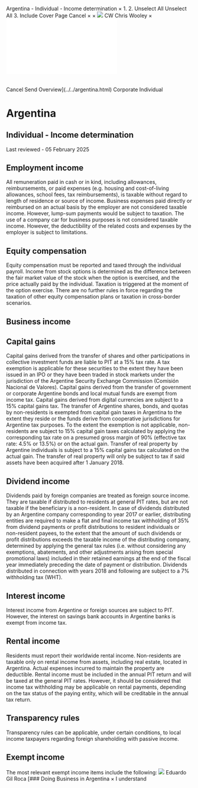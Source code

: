 Argentina - Individual - Income determination
×
1.
2.
Unselect All
Unselect All
3.
Include Cover Page
Cancel
×
×
![](../../-/media/world-wide-tax-summaries/attachments/global---chris-wooley.ashx%3Frev=ac5e5f3223b34096b1afc2a6009c7320&revision=ac5e5f32-23b3-4096-b1af-c2a6009c7320&hash=859B7ADC84DC2CBEC9760E9E6EE7DE6D0A8BFCDF)
CW
Chris Wooley
×
![](income-determination.html)
######
Cancel
Send
Overview](../../argentina.html)
Corporate
Individual
# Argentina
## Individual - Income determination
Last reviewed - 05 February 2025
## Employment income
All remuneration paid in cash or in kind, including allowances, reimbursements, or paid expenses (e.g. housing and cost-of-living allowances, school fees, tax reimbursements), is taxable without regard to length of residence or source of income.
Business expenses paid directly or reimbursed on an actual basis by the employer are not considered taxable income. However, lump-sum payments would be subject to taxation. The use of a company car for business purposes is not considered taxable income. However, the deductibility of the related costs and expenses by the employer is subject to limitations.
## Equity compensation
Equity compensation must be reported and taxed through the individual payroll.
Income from stock options is determined as the difference between the fair market value of the stock when the option is exercised, and the price actually paid by the individual. Taxation is triggered at the moment of the option exercise.
There are no further rules in force regarding the taxation of other equity compensation plans or taxation in cross-border scenarios.
## Business income
## Capital gains
Capital gains derived from the transfer of shares and other participations in collective investment funds are liable to PIT at a 15% tax rate. A tax exemption is applicable for these securities to the extent they have been issued in an IPO or they have been traded in stock markets under the jurisdiction of the Argentine Security Exchange Commission (Comisión Nacional de Valores).
Capital gains derived from the transfer of government or corporate Argentine bonds and local mutual funds are exempt from income tax. Capital gains derived from digital currencies are subject to a 15% capital gains tax.
The transfer of Argentine shares, bonds, and quotas by non-residents is exempted from capital gain taxes in Argentina to the extent they reside or the funds derive from cooperative jurisdictions for Argentine tax purposes. To the extent the exemption is not applicable, non-residents are subject to 15% capital gain taxes calculated by applying the corresponding tax rate on a presumed gross margin of 90% (effective tax rate: 4.5% or 13.5%) or on the actual gain.
Transfer of real property by Argentine individuals is subject to a 15% capital gains tax calculated on the actual gain. The transfer of real property will only be subject to tax if said assets have been acquired after 1 January 2018.
## Dividend income
Dividends paid by foreign companies are treated as foreign source income. They are taxable if distributed to residents at general PIT rates, but are not taxable if the beneficiary is a non-resident.
In case of dividends distributed by an Argentine company corresponding to year 2017 or earlier, distributing entities are required to make a flat and final income tax withholding of 35% from dividend payments or profit distributions to resident individuals or non-resident payees, to the extent that the amount of such dividends or profit distributions exceeds the taxable income of the distributing company, determined by applying the general tax rules (i.e. without considering any exemptions, abatements, and other adjustments arising from special promotional laws) included in their retained earnings at the end of the fiscal year immediately preceding the date of payment or distribution.
Dividends distributed in connection with years 2018 and following are subject to a 7% withholding tax (WHT).
## Interest income
Interest income from Argentine or foreign sources are subject to PIT. However, the interest on savings bank accounts in Argentine banks is exempt from income tax.
## Rental income
Residents must report their worldwide rental income. Non-residents are taxable only on rental income from assets, including real estate, located in Argentina. Actual expenses incurred to maintain the property are deductible.
Rental income must be included in the annual PIT return and will be taxed at the general PIT rates. However, it should be considered that income tax withholding may be applicable on rental payments, depending on the tax status of the paying entity, which will be creditable in the annual tax return.
## Transparency rules
Transparency rules can be applicable, under certain conditions, to local income taxpayers regarding foreign shareholding with passive income.
## Exempt income
The most relevant exempt income items include the following:
![](../../-/media/world-wide-tax-summaries/argentinaeduardo-marcelo-gil-rocaargentina--eduardo-gil-rocajpg20210405172326090.ashx%3Frev=6df0b810142e4b40afac7ca1442c86ef&revision=6df0b810-142e-4b40-afac-7ca1442c86ef&hash=136BB899D3ADD84DB34467F55FA2ED79F47C48FB)
Eduardo Gil Roca
[### Doing Business in Argentina
×
I understand